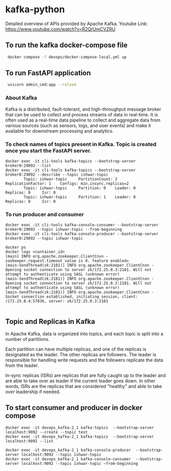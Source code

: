 # kafka-python
Detailed overview of APIs provided by Apache Kafka. 
Youtube Link: https://www.youtube.com/watch?v=R2QrUmCVZRU

## To run the kafka docker-compose file

```bash
 docker compose -f devops/docker-compose-local.yml up  
```
## To run FastAPI application

```bash
 uvicorn admin_cmd:app --reload
```

### About Kafka
Kafka is a distributed, fault-tolerant, and high-throughput message broker that can be used to collect and process streams of data in real-time. It is often used as a real-time data pipeline to collect and aggregate data from various sources (such as sensors, logs, and user events) and make it available for downstream processing and analytics.

### To check names of topics present in Kafka. Topic is created once you start the FastAPI server. 
``` 
docker exec -it cli-tools kafka-topics --bootstrap-server broker0:29092 --list
docker exec -it cli-tools kafka-topics --bootstrap-server broker0:29092 --describe --topic ishwar-topic
        Topic: ishwar-topic     PartitionCount: 2       ReplicationFactor: 1    Configs: min.insync.replicas=2
        Topic: ishwar-topic     Partition: 0    Leader: 0       Replicas: 0     Isr: 0
        Topic: ishwar-topic     Partition: 1    Leader: 0       Replicas: 0     Isr: 0

```

### To run producer and consumer
```
docker exec -it cli-tools kafka-console-consumer --bootstrap-server broker0:29092 --topic ishwar-topic --from-beginning
docker exec -it cli-tools kafka-console-producer --bootstrap-server broker0:29092 --topic ishwar-topic  
```


```
docker ps
docker logs <container_id>
[main] INFO org.apache.zookeeper.ClientCnxn - zookeeper.request.timeout value is 0. feature enabled=
[main-SendThread(zk:2181)] INFO org.apache.zookeeper.ClientCnxn - Opening socket connection to server zk/172.25.0.3:2181. Will not attempt to authenticate using SASL (unknown error)
[main-SendThread(zk:2181)] INFO org.apache.zookeeper.ClientCnxn - Opening socket connection to server zk/172.25.0.3:2181. Will not attempt to authenticate using SASL (unknown error)
[main-SendThread(zk:2181)] INFO org.apache.zookeeper.ClientCnxn - Socket connection established, initiating session, client: /172.25.0.4:57836, server: zk/172.25.0.3:2181


```

## Topic and Replicas in Kafka

In Apache Kafka, data is organized into topics, and each topic is split into a number of partitions. 

Each partition can have multiple replicas, and one of the replicas is designated as the leader. The other replicas are followers. The leader is responsible for handling write requests and the followers replicate the data from the leader.

In-sync replicas (ISRs) are replicas that are fully caught up to the leader and are able to take over as leader if the current leader goes down. In other words, ISRs are the replicas that are considered "healthy" and able to take over leadership if needed.

## To start consumer and producer in docker compose

```
docker exec -it devops_kafka-2_1 kafka-topics  --bootstrap-server localhost:9092 --create --topic test
docker exec -it devops_kafka-2_1 kafka-topics  --bootstrap-server localhost:9092 --list  

docker exec -it devops_kafka-2_1 kafka-console-producer  --bootstrap-server localhost:9092 --topic ishwar-topic
docker exec -it devops_kafka-2_1 kafka-console-consumer  --bootstrap-server localhost:9092 --topic ishwar-topic —from-beginning

```
